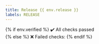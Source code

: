 ```yaml
---
title: Release {{ env.release }}
labels: RELEASE
---
```

{% if env.verified %}
:heavy_check_mark: All checks passed  
{% else %}
:x: Failed checks:
{% endif %}